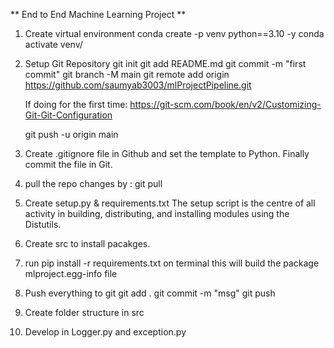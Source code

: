 ** End to End Machine Learning Project **

1) Create virtual environment
    conda create -p venv python==3.10 -y
    conda activate venv/
2) Setup Git Repository
    git init
    git add README.md
    git commit -m "first commit"
    git branch -M main
    git remote add origin https://github.com/saumyab3003/mlProjectPipeline.git

    If doing for the first time: 
    https://git-scm.com/book/en/v2/Customizing-Git-Git-Configuration

    git push -u origin main

3) Create .gitignore file in Github and set the template to Python. Finally commit the file in Git.

4) pull the repo changes by : git pull

5) Create setup.py & requirements.txt
    The setup script is the centre of all activity in building, distributing, and installing modules using the Distutils.

6) Create src to install pacakges.

7) run pip install -r requirements.txt on terminal
    this will build the package mlproject.egg-info file

8) Push everything to git
    git add .
    git commit -m "msg"
    git push

9) Create folder structure in src

10) Develop in Logger.py and exception.py

